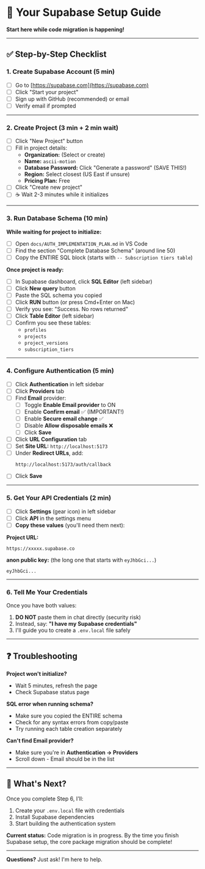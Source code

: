 # 🚀 Your Supabase Setup Guide

**Start here while code migration is happening!**

---

## ✅ Step-by-Step Checklist

### 1. Create Supabase Account (5 min)

- [ ] Go to [https://supabase.com](https://supabase.com)
- [ ] Click "Start your project"  
- [ ] Sign up with GitHub (recommended) or email
- [ ] Verify email if prompted

---

### 2. Create Project (3 min + 2 min wait)

- [ ] Click "New Project" button
- [ ] Fill in project details:
  - **Organization:** (Select or create)
  - **Name:** `ascii-motion`
  - **Database Password:** Click "Generate a password" (SAVE THIS!)
  - **Region:** Select closest (US East if unsure)
  - **Pricing Plan:** Free
- [ ] Click "Create new project"
- [ ] ☕ Wait 2-3 minutes while it initializes

---

### 3. Run Database Schema (10 min)

**While waiting for project to initialize:**

- [ ] Open `docs/AUTH_IMPLEMENTATION_PLAN.md` in VS Code
- [ ] Find the section "Complete Database Schema" (around line 50)
- [ ] Copy the ENTIRE SQL block (starts with `-- Subscription tiers table`)

**Once project is ready:**

- [ ] In Supabase dashboard, click **SQL Editor** (left sidebar)
- [ ] Click **New query** button
- [ ] Paste the SQL schema you copied
- [ ] Click **RUN** button (or press Cmd+Enter on Mac)
- [ ] Verify you see: "Success. No rows returned"
- [ ] Click **Table Editor** (left sidebar)
- [ ] Confirm you see these tables:
  - `profiles`
  - `projects` 
  - `project_versions`
  - `subscription_tiers`

---

### 4. Configure Authentication (5 min)

- [ ] Click **Authentication** in left sidebar
- [ ] Click **Providers** tab
- [ ] Find **Email** provider:
  - [ ] Toggle **Enable Email provider** to ON
  - [ ] Enable **Confirm email** ✅ (IMPORTANT!)
  - [ ] Enable **Secure email change** ✅
  - [ ] Disable **Allow disposable emails** ❌
  - [ ] Click **Save**

- [ ] Click **URL Configuration** tab
- [ ] Set **Site URL:** `http://localhost:5173`
- [ ] Under **Redirect URLs**, add:
  ```
  http://localhost:5173/auth/callback
  ```
- [ ] Click **Save**

---

### 5. Get Your API Credentials (2 min)

- [ ] Click **Settings** (gear icon) in left sidebar
- [ ] Click **API** in the settings menu
- [ ] **Copy these values** (you'll need them next):

**Project URL:**
```
https://xxxxx.supabase.co
```

**anon public key:** (the long one that starts with `eyJhbGci...`)
```
eyJhbGci...
```

---

### 6. Tell Me Your Credentials

Once you have both values:

1. **DO NOT** paste them in chat directly (security risk)
2. Instead, say: **"I have my Supabase credentials"**
3. I'll guide you to create a `.env.local` file safely

---

## ❓ Troubleshooting

**Project won't initialize?**
- Wait 5 minutes, refresh the page
- Check Supabase status page

**SQL error when running schema?**
- Make sure you copied the ENTIRE schema
- Check for any syntax errors from copy/paste
- Try running each table creation separately

**Can't find Email provider?**
- Make sure you're in **Authentication → Providers**
- Scroll down - Email should be in the list

---

## 🎯 What's Next?

Once you complete Step 6, I'll:
1. Create your `.env.local` file with credentials
2. Install Supabase dependencies
3. Start building the authentication system

**Current status:** Code migration is in progress. By the time you finish Supabase setup, the core package migration should be complete!

---

**Questions?** Just ask! I'm here to help.
